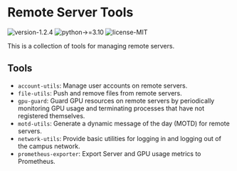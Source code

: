 # Remote Server Tools

![version-1.2.4](https://img.shields.io/badge/version-1.2.4-blue)
![python->=3.10](https://img.shields.io/badge/python->=3.10-blue?logo=python&logoColor=white)
![license-MIT](https://img.shields.io/badge/license-MIT-green)

This is a collection of tools for managing remote servers.

## Tools

- `account-utils`: Manage user accounts on remote servers.
- `file-utils`: Push and remove files from remote servers.
- `gpu-guard`: Guard GPU resources on remote servers by periodically monitoring GPU usage and terminating processes that have not registered themselves.
- `motd-utils`: Generate a dynamic message of the day (MOTD) for remote servers.
- `network-utils`: Provide basic utilities for logging in and logging out of the campus network.
- `prometheus-exporter`: Export Server and GPU usage metrics to Prometheus.
